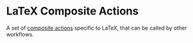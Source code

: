 # LaTeX Composite Actions

A set of
[composite actions](https://docs.github.com/en/actions/creating-actions/creating-a-composite-action)
specific to LaTeX, that can be called by other workflows.
